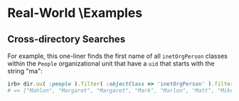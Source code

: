 # Real-World \Examples

## Cross-directory Searches

For example, this one-liner finds the first name of all `inetOrgPerson`
classes within the `People` organizational unit that have a `uid` that
starts with the string "ma":

```ruby
irb> dir.ou( :people ).filter( :objectClass => 'inetOrgPerson' ).filter( :uid => 'ma*' ).collect {|branch| branch[:givenName].first }.sort
# => ["Mahlon", "Margaret", "Margaret", "Mark", "Marlon", "Matt", "Mike", "Mimi"]
```

